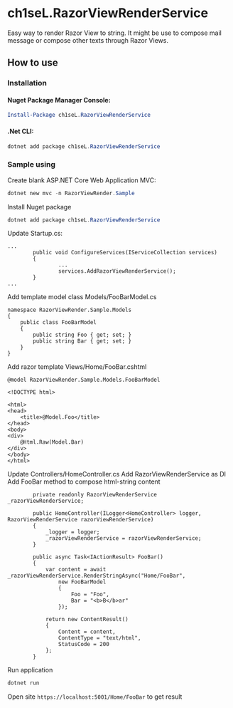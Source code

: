 # ch1seL.RazorViewRenderService

Easy way to render Razor View to string.
It might be use to compose mail message or compose other texts through Razor Views.

## How to use

### Installation

#### Nuget Package Manager Console:

```powershell
Install-Package ch1seL.RazorViewRenderService
```

#### .Net CLI:
```powershell
dotnet add package ch1seL.RazorViewRenderService
```

### Sample using

Create blank ASP.NET Core Web Application MVC:
```powershell 
dotnet new mvc -n RazorViewRender.Sample
```
Install Nuget package
```powershell
dotnet add package ch1seL.RazorViewRenderService
```

Update Startup.cs:
```
...
        public void ConfigureServices(IServiceCollection services)
        {
                ...
                services.AddRazorViewRenderService();          
        }
...
```

Add template model class Models/FooBarModel.cs
```
namespace RazorViewRender.Sample.Models
{
    public class FooBarModel
    {
        public string Foo { get; set; }
        public string Bar { get; set; }
    }
}
```

Add razor template Views/Home/FooBar.cshtml
```
@model RazorViewRender.Sample.Models.FooBarModel

<!DOCTYPE html>

<html>
<head>
    <title>@Model.Foo</title>
</head>
<body>
<div>
    @Html.Raw(Model.Bar)
</div>
</body>
</html>
```

Update Controllers/HomeController.cs
Add RazorViewRenderService as DI
Add FooBar method to compose html-string content
```
        private readonly RazorViewRenderService _razorViewRenderService;

        public HomeController(ILogger<HomeController> logger, RazorViewRenderService razorViewRenderService)
        {
            _logger = logger;
            _razorViewRenderService = razorViewRenderService;
        }

        public async Task<IActionResult> FooBar()
        {
            var content = await _razorViewRenderService.RenderStringAsync("Home/FooBar",
                new FooBarModel
                {
                    Foo = "Foo", 
                    Bar = "<b>B</b>ar"
                });

            return new ContentResult()
            {
                Content = content,
                ContentType = "text/html",
                StatusCode = 200
            };
        }        
```

Run application
```powershell
dotnet run 
```

Open site `https://localhost:5001/Home/FooBar` to get result
